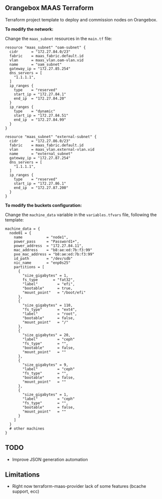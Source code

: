 ## Orangebox MAAS Terraform

Terraform project template to deploy and commission nodes on Orangebox.

**To modify the network:**

Change the `maas_subnet` resources in the `main.tf` file:

```
resource "maas_subnet" "oam-subnet" {
  cidr      = "172.27.84.0/23"
  fabric    = maas_fabric.default.id
  vlan      = maas_vlan.oam-vlan.vid
  name      = "oam_subnet"
  gateway_ip = "172.27.85.254"
  dns_servers = [
    "1.1.1.1",
  ]
  ip_ranges {
    type    = "reserved"
    start_ip = "172.27.84.1"
    end_ip  = "172.27.84.20"
  }
  ip_ranges {
    type    = "dynamic"
    start_ip = "172.27.84.51"
    end_ip  = "172.27.84.99"
  }
}

resource "maas_subnet" "external-subnet" {
  cidr      = "172.27.86.0/23"
  fabric    = maas_fabric.default.id
  vlan      = maas_vlan.external-vlan.vid
  name      = "external_subnet"
  gateway_ip = "172.27.87.254"
  dns_servers = [
    "1.1.1.1",
  ]
  ip_ranges {
    type    = "reserved"
    start_ip = "172.27.86.1"
    end_ip  = "172.27.87.200"
  }
}
```

**To modify the buckets configuration:**

Change the `machine_data` variable in the `variables.tfvars` file, following the template:

```
machine_data = {
  node01 = {
    name           = "node1",
    power_pass     = "Password1+",
    power_address  = "172.27.84.11",
    mac_address    = "b8:ae:ed:7b:f3:99"
    pxe_mac_address = "b8:ae:ed:7b:f3:99"
    id_path        = "/dev/sdb"
    nic_name       = "enp0s25"
    partitions = [
      {
        "size_gigabytes" = 1,
        fs_type       = "fat32",
        "label"         = "efi",
        "bootable"      = true,
        "mount_point"   = "/boot/efi"
      },
      {
        "size_gigabytes" = 110,
        "fs_type"       = "ext4",
        "label"         = "root",
        "bootable"      = false,
        "mount_point"   = "/"
      },
      {
        "size_gigabytes" = 20,
        "label"         = "ceph"
        "fs_type"       = "",
        "bootable"      = false,
        "mount_point"   = ""
      },
      {
        "size_gigabytes" = 9,
        "label"         = "ceph"
        "fs_type"       = "",
        "bootable"      = false,
        "mount_point"   = ""
      },
      {
        "size_gigabytes" = 1,
        "label"         = "ceph"
        "fs_type"       = "",
        "bootable"      = false,
        "mount_point"   = ""
      }
    ]
  }
  # other machines
}
```

## TODO

* Improve JSON generation automation

## Limitations
* Right now terraform-maas-provider lack of some features (bcache support, ecc)
